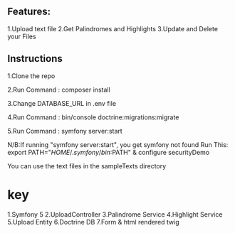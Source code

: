 ## Features:

1.Upload text file
2.Get Palindromes and Highlights
3.Update and Delete your Files

## Instructions

1.Clone the repo

2.Run Command : composer install

3.Change DATABASE_URL in .env file

4.Run Command : bin/console doctrine:migrations:migrate

5.Run Command : symfony server:start

N/B:If running "symfony server:start", you get symfony not found Run This:
export PATH="$HOME/.symfony/bin:$PATH" & configure securityDemo

You can use the text files in the sampleTexts directory

# key

1.Symfony 5
2.UploadController
3.Palindrome Service
4.Highlight Service
5.Upload Entity
6.Doctrine DB
7.Form & html rendered twig
